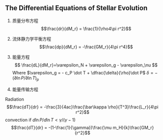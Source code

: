 ## The Differential Equations of Stellar Evolution
1. 质量分布方程
$$\frac{dr}{dM_r} = \frac{1}{\rho4\pi r^2}$$
2. 流体静力学平衡方程
$$\frac{dp}{dM_r} = -\frac{GM_r}{4\pi r^4}$$
3. 能量方程
$$ \frac{dL}{dM_r}=\varepsilon_N + \varepsilon_g - \varepsilon_\nu $$
Where 
$\varepsilon_g = - c_P \dot T + \dfrac{\delta}{\rho}\dot P$
$\delta = -(\partial \ln P/\partial \ln T)_p$

4. 能量传输方程

Radiation
$$\frac{dT}{dr} = -\frac{3}{4ac}\frac{\bar\kappa \rho}{T^3}\frac{L_r}{4\pi r^2}$$
convection if $d\ln P/d\ln T < \gamma/(\gamma - 1)$
$$\frac{dT}{dr} = -(1-\frac{1}{\gamma})\frac{\mu m_H}{k}\frac{GM_r}{r^2}$$
